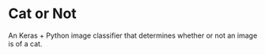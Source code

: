 # Cat or Not
An Keras + Python image classifier that determines whether or not an image is of a cat.
